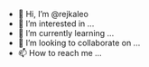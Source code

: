 - 👋 Hi, I’m @rejkaleo
- 👀 I’m interested in ...
- 🌱 I’m currently learning ...
- 💞️ I’m looking to collaborate on ...
- 📫 How to reach me ...

<!---
rejkaleo/rejkaleo is a ✨ special ✨ repository because its `README.md` (this file) appears on your GitHub profile.
You can click the Preview link to take a look at your changes.
--->

